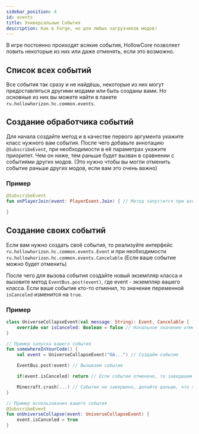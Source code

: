 ```yaml
---
sidebar_position: 4
id: events
title: Универсальные События
description: Как в Forge, но для любых загрузчиков модов!
---
```


В игре постоянно проиходят всякие события, HollowCore позволяет ловить некоторые из них или даже отменять, если это возможно.

## Список всех событий

Все события так сразу и не найдёшь, некоторые из них могут предоставляться другими модами или быть созданы вами. Но основные из них вы можете найти в пакете `ru.hollowhorizon.hc.common.events`.

## Создание обработчика событий

Для начала создайте метод и в качестве первого аргумента укажите класс нужного вам события. После чего добавьте аннотацию `@SubscribeEvent`, при необходимости в её параметрах укажите приоритет. Чем он ниже, тем раньше будет вызван в сравнении с событиями других модов. (Это нужно чтобы вы могли отменить событие раньше других модов, если вам это очень важно)

### Пример
```kt
@SubscribeEvent
fun onPlayerJoin(event: PlayerEvent.Join) { // Метод запустится при входе игрока на сервер.

}
```

## Создание своих событий

Если вам нужно создать своё события, то реализуйте интерфейс `ru.hollowhorizon.hc.common.events.Event` и при необходимости `ru.hollowhorizon.hc.common.events.Cancelable` (Если ваше событие можно будет отменить)

После чего для вызова события создайте новый экземпляр класса и вызовите метод `EventBus.post(event)`, где event - экземпляр вашего класса.
Если ваше событие кто-то отменил, то значение переменной `isCanceled` изменится на `true`.

### Пример
```kt
class UniverseCollapseEvent(val message: String): Event, Cancelable {
    override var isCanceled: Boolean = false // Начальное значение отменяемого события должно быть - false (иначе смысл его отменять, не так ли?)
}

// Пример запуска вашего события
fun somewhereInYourCode() {
    val event = UniverseCollapseEvent("Ой...") // Создаём событие

    EventBus.post(event) // Вызываем событие

    if(event.isCanceled) return // Если событие отменено, то завершаем метод

    Minecraft.crash(...) // Событие не завершено, делайте дальше, что хотите
}

// Пример использования вашего события
@SubscribeEvent
fun onUniverseCollapse(event: UniverseCollapseEvent) {
    event.isCanceled = true
}
```